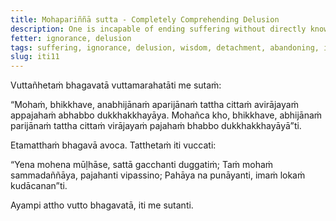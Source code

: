 ```yaml
---
title: Mohapariññā sutta - Completely Comprehending Delusion
description: One is incapable of ending suffering without directly knowing, not completely comprehending delusion, without the mind not detaching from it and without abandoning it. One is capable of ending suffering by directly knowing, by fully comprehending delusion, with the mind detaching from it, and by abandoning it.
fetter: ignorance, delusion
tags: suffering, ignorance, delusion, wisdom, detachment, abandoning, iti
slug: iti11
---
```


Vuttañhetaṁ bhagavatā vuttamarahatāti me sutaṁ:

“Mohaṁ, bhikkhave, anabhijānaṁ aparijānaṁ tattha cittaṁ avirājayaṁ appajahaṁ abhabbo dukkhakkhayāya. Mohañca kho, bhikkhave, abhijānaṁ parijānaṁ tattha cittaṁ virājayaṁ pajahaṁ bhabbo dukkhakkhayāyā”ti.

Etamatthaṁ bhagavā avoca. Tatthetaṁ iti vuccati:

“Yena mohena mūḷhāse,
sattā gacchanti duggatiṁ;
Taṁ mohaṁ sammadaññāya,
pajahanti vipassino;
Pahāya na punāyanti,
imaṁ lokaṁ kudācanan”ti.

Ayampi attho vutto bhagavatā, iti me sutanti.
